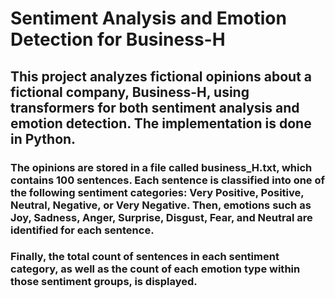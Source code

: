 # Sentiment Analysis and Emotion Detection for Business-H

## This project analyzes fictional opinions about a fictional company, Business-H, using transformers for both sentiment analysis and emotion detection. The implementation is done in Python.

### The opinions are stored in a file called business_H.txt, which contains 100 sentences. Each sentence is classified into one of the following sentiment categories: Very Positive, Positive, Neutral, Negative, or Very Negative. Then, emotions such as Joy, Sadness, Anger, Surprise, Disgust, Fear, and Neutral are identified for each sentence.

### Finally, the total count of sentences in each sentiment category, as well as the count of each emotion type within those sentiment groups, is displayed.